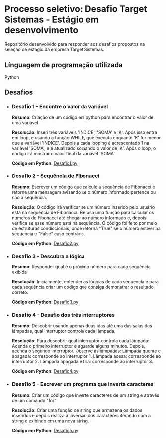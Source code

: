 # **Processo seletivo: Desafio Target Sistemas - Estágio em desenvolvimento**

Repositório desenvolvido para responder aos desafios propostos na seleção de estágio da empresa Target Sistemas.

## **Línguagem de programação utilizada**

Python
  

## **Desafios**


- ### **Desafio 1** - Encontre o valor da variável

  **Resumo**: Criação de um código em python para encontrar o valor de uma variável
  
  **Resolução**: Inseri três variáveis 'INDICE', 'SOMA' e 'K'. Após isso entra em loop, e usando a função  WHILE, que executa enquanto 'K' for menor que a variável 'INDICE'. Depois a cada looping é acrescentado 1  na variável 'SOMA', e é atualizado somando o valor de 'K'. Após o loop, o código irá mostrar o valor final da variável 'SOMA'.

  **Código em Python**: [Desafio1.py](https://github.com/jeffbrito7/Desafio-Target/blob/main/Desafio%205.py)

  
- ###   **Desafio 2** - Sequência de Fibonacci

  **Resumo**: Escrever um código que calcule a sequência de Fibonacci e retorne uma mensagem avisando se o número informado pertence ou não a sequência.
  
  **Resolução**: O código irá verificar se um número inserido pelo usuário está na sequência de Fibonacci. Ele usa uma função para calcular os números de Fibonacci até chegar ao número informado e, depois verifica se esse número está na sequência. O código foi feito por meio de estruturas condiccionais, onde retorna "True" se o número estiver na sequencia e "False" caso contrário.

  **Código em Python**: [Desafio2.py](https://github.com/jeffbrito7/Desafio-Target/blob/main/Desafio%202.py)

  
- ###   **Desafio 3** - Descubra a lógica

  **Resumo**: Responder qual é o próximo número para cada sequência exibida
  
  **Resolução**: Inicialmente, entender as lógicas de cada sequencia e para cada sequência criar um código que consiga demonstrar o resultado correto.

  **Código em Python**: [Desafio3.py](https://github.com/jeffbrito7/Desafio-Target/blob/main/Desafio%203.py)

  
- ###   **Desafio 4** - Desafio dos três interruptores

  **Resumo**: Descobrir usando apenas duas idas até uma das salas das lâmpadas, qual interruptor controla cada lâmpada.
  
  **Resolução**:  Para descobrir qual interruptor controla cada lâmpada:
                  Acenda o primeiro interruptor e aguarde alguns minutos.
                  Depois, acenda o segundo interruptor.
                  Observe as lâmpadas:
                  Lâmpada quente e apagada: corresponde ao interruptor 1.
                  Lâmpada acesa: corresponde ao interruptor 2.
                  Lâmpada apagada e fria: corresponde ao interruptor 3.
                  
  **Código em Python**: [Desafio4.py](https://github.com/jeffbrito7/Desafio-Target/blob/main/Desafio%204.py)

  
- ###   **Desafio 5** - Escrever um programa que inverta caracteres

  **Resumo**: Criar um código que inverte caracteres de um string e através de um comando "for"
  
  **Resolução**: Criar uma função de string que armazena os dados inseridos e depois realiza a inversao dos caracteres iterando com a string e exibindo em uma nova string.

  **Código em Python**: [Desafio5.py](https://github.com/jeffbrito7/Desafio-Target/blob/main/Desafio%205.py)
